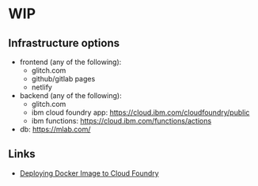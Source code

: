 # WIP

## Infrastructure options
- frontend (any of the following):
  - glitch.com
  - github/gitlab pages
  - netlify
- backend (any of the following):
  - glitch.com
  - ibm cloud foundry app: https://cloud.ibm.com/cloudfoundry/public
  - ibm functions: https://cloud.ibm.com/functions/actions
- db: https://mlab.com/

## Links
- [Deploying Docker Image to Cloud Foundry](https://docs.cloudfoundry.org/devguide/deploy-apps/push-docker.html)